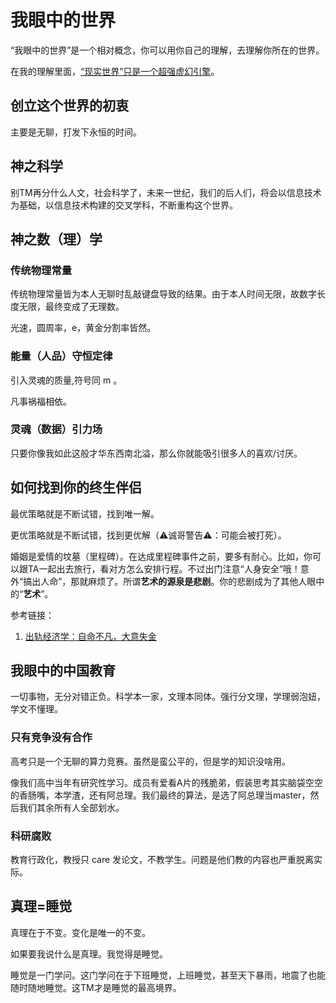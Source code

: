 # 我眼中的世界

“我眼中的世界”是一个相对概念，你可以用你自己的理解，去理解你所在的世界。

在我的理解里面，[“现实世界”只是一个超强虚幻引擎](https://github.com/p-program/The-Seed)。

## 创立这个世界的初衷

主要是无聊，打发下永恒的时间。

## 神之科学

别TM再分什么人文，社会科学了，未来一世纪，我们的后人们，将会以信息技术为基础，以信息技术构建的交叉学科，不断重构这个世界。

## 神之数（理）学

### 传统物理常量

传统物理常量皆为本人无聊时乱敲键盘导致的结果。由于本人时间无限，故数字长度无限，最终变成了无理数。

光速，圆周率，e，黄金分割率皆然。

### 能量（人品）守恒定律

引入灵魂的质量,符号同 m 。

凡事祸福相依。

### 灵魂（数据）引力场

只要你像我如此这般才华东西南北溢，那么你就能吸引很多人的喜欢/讨厌。

## 如何找到你的终生伴侣

最优策略就是不断试错，找到唯一解。

更优策略就是不断试错，找到更优解（⚠️诚哥警告⚠️：可能会被打死）。

婚姻是爱情的坟墓（里程碑）。在达成里程碑事件之前，要多有耐心。比如，你可以跟TA一起出去旅行，看对方怎么安排行程。不过出门注意“人身安全”哦！意外“搞出人命”，那就麻烦了。所谓**艺术的源泉是悲剧**。你的悲剧成为了其他人眼中的“**艺术**”。


参考链接：

1. [出轨经济学：自命不凡，大意失金](https://www.huxiu.com/article/352220.html)

## 我眼中的中国教育

一切事物，无分对错正负。科学本一家，文理本同体。强行分文理，学理弱泡妞，学文不懂理。

### 只有竞争没有合作

高考只是一个无聊的算力竞赛。虽然是蛮公平的，但是学的知识没啥用。

像我们高中当年有研究性学习。成员有爱看A片的残脆弟，假装思考其实脑袋空空的香肠嘴，本学渣，还有阿总理。我们最终的算法，是选了阿总理当master，然后我们其余所有人全部划水。

### 科研腐败

教育行政化，教授只 care 发论文，不教学生。问题是他们教的内容也严重脱离实际。

## 真理=睡觉

真理在于不变。变化是唯一的不变。

如果要我说什么是真理。我觉得是睡觉。

睡觉是一门学问。这门学问在于下班睡觉，上班睡觉，甚至天下暴雨，地震了也能随时随地睡觉。这TM才是睡觉的最高境界。




